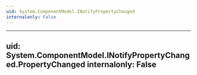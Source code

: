```yaml
---
uid: System.ComponentModel.INotifyPropertyChanged
internalonly: False
---
```


---
uid: System.ComponentModel.INotifyPropertyChanged.PropertyChanged
internalonly: False
---

